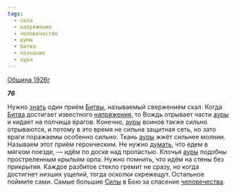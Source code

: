 ```yaml
---
tags:
  - сила
  - напряжение
  - человечество
  - дума
  - битва
  - познание
  - аура
---
```

[Община 1926г](https://127.0.0.1:4002/agni/1926)

___76___

Нужно [знать](../../../tags/#познание) один приём [Битвы](../../../tags/#битва), называемый свержением скал. Когда [Битва](../../../tags/#битва) достигает известного [напряжения](../../../tags/#напряжение), то Вождь отрывает части [ауры](../../../tags/#аура) и кидает на полчища врагов. Конечно, [ауры](../../../tags/#аура) воинов также сильно отрываются, и потому в это время не сильна защитная сеть, но зато враги поражаемы особенно сильно. Ткань [ауры](../../../tags/#аура) жжёт сильнее молнии. Называем этот приём героическим. Не нужно [думать](../../../tags/#дума), что едем в мягком поезде, — идём по доске над пропастью. Клочья [ауры](../../../tags/#аура) подобны простреленным крыльям орла. Нужно помнить, что идём на стены без прикрытия. Каждое разбитое стекло гремит не сразу, но когда достигнет низших ущелий, тогда осколки скрежещут. Остальное поймите сами. Самые большие [Силы](../../../tags/#сила) в Бою за спасение [человечества](../../../tags/#человечество).   

